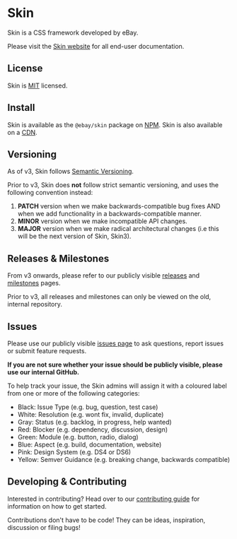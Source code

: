 # Skin

Skin is a CSS framework developed by eBay.

Please visit the [Skin website](https://ebay.github.io/skin) for all end-user documentation.

## License

Skin is [MIT](LICENSE) licensed.

## Install

Skin is available as the `@ebay/skin` package on [NPM](https://www.npmjs.com/). Skin is also available on a [CDN](https://ebay.github.io/skin#cdn).

## Versioning

As of v3, Skin follows [Semantic Versioning](http://semver.org).

Prior to v3, Skin does **not** follow strict semantic versioning, and uses the following convention instead:

1. **PATCH** version when we make backwards-compatible bug fixes AND when we add functionality in a backwards-compatible manner.
1. **MINOR** version when we make incompatible API changes.
1. **MAJOR** version when we make radical architectural changes (i.e this will be the next version of Skin, Skin3).

## Releases &amp; Milestones

From v3 onwards, please refer to our publicly visible [releases](https://github.com/eBay/skin/releases) and [milestones](https://github.com/eBay/skin/milestones) pages.

Prior to v3, all releases and milestones can only be viewed on the old, internal repository.

## Issues

Please use our publicly visible [issues page](https://github.com/eBay/skin/issues) to ask questions, report issues or submit feature requests.

**If you are not sure whether your issue should be publicly visible, please use our internal GitHub.**

To help track your issue, the Skin admins will assign it with a coloured label from one or more of the following categories:

* Black: Issue Type (e.g. bug, question, test case)
* White: Resolution (e.g. wont fix, invalid, duplicate)
* Gray: Status (e.g. backlog, in progress, help wanted)
* Red: Blocker (e.g. dependency, discussion, design)
* Green: Module (e.g. button, radio, dialog)
* Blue: Aspect (e.g. build, documentation, website)
* Pink: Design System (e.g. DS4 or DS6)
* Yellow: Semver Guidance (e.g. breaking change, backwards compatible)

## Developing &amp; Contributing

Interested in contributing? Head over to our [contributing guide](CONTRIBUTING.md) for information on how to get started.

Contributions don't have to be code! They can be ideas, inspiration, discussion or filing bugs!
